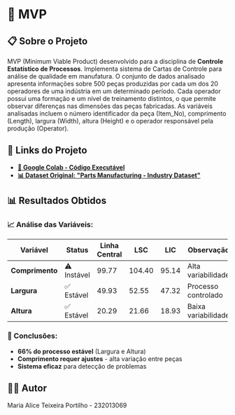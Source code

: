 # 🎯 MVP

## 📋 Sobre o Projeto
MVP (Minimum Viable Product) desenvolvido para a disciplina de **Controle Estatístico de Processos**. Implementa sistema de Cartas de Controle para análise de qualidade em manufatura. O conjunto de dados analisado apresenta informações sobre 500 peças produzidas por cada um dos 20 operadores de uma indústria em um determinado período. Cada operador possui uma formação e um nível de treinamento distintos, o que permite observar diferenças nas dimensões das peças fabricadas. As variáveis analisadas incluem o número identificador da peça (Item_No), comprimento (Length), largura (Width), altura (Height) e o operador responsável pela produção (Operator).

## 🔗 Links do Projeto
- [**🔗 Google Colab - Código Executável**](https://colab.research.google.com/drive/12DMlvTqrunXDUG2UsAU9j05BKaPaX51L#scrollTo=GJ778wAvgaU3)
- [**📊 Dataset Original: "Parts Manufacturing - Industry Dataset"**](https://www.kaggle.com/datasets/gabrielsantello/parts-manufacturing-industry-dataset)


## 📊 Resultados Obtidos

### 📈 Análise das Variáveis:
| Variável | Status | Linha Central | LSC | LIC | Observação |
|----------|--------|---------------|-----|-----|------------|
| **Comprimento** | ⚠️ Instável | 99.77 | 104.40 | 95.14 | Alta variabilidade |
| **Largura** | ✅ Estável | 49.93 | 52.55 | 47.32 | Processo controlado |
| **Altura** | ✅ Estável | 20.29 | 21.66 | 18.93 | Baixa variabilidade |

### 🎯 Conclusões:
- **66% do processo estável** (Largura e Altura)
- **Comprimento requer ajustes** - alta variação entre peças
- **Sistema eficaz** para detecção de problemas

## 👨‍💻 Autor
Maria Alice Teixeira Portilho - 232013069
